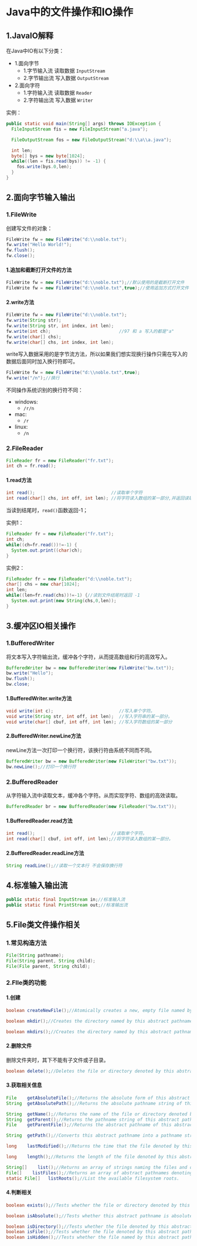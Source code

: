# Java中的文件操作和IO操作

## 1.JavaIO解释
在Java中IO有以下分类：<br>
- 1.面向字节
  - 1.字节输入流 读取数据 ``InputStream``
  - 2.字节输出流 写入数据 ``OutputStream``
- 2.面向字符
  - 1.字符输入流 读取数据 ``Reader``
  - 2.字符输出流 写入数据 ``Writer``

实例：<br>
```java
public static void main(String[] args) throws IOException {
  FileInputStream fis = new FileInputStream("a.java");

  FileOutputStream fos = new FileOutputStream("d:\\a\\a.java");

  int len;
  byte[] bys = new byte[1024];
  while((len = fis.read(bys)) != -1) {
    fos.write(bys.0,len);
  }
}
```


## 2.面向字节输入输出

### 1.FileWrite
创建写文件的对象：<br>
```java
FileWrite fw = new FileWrite("d:\\noble.txt");
fw.write("Hello World!");
fw.flush();
fw.close();
```

#### 1.追加和截断打开文件的方法
```java
FileWrite fw = new FileWrite("d:\\noble.txt");//默认使用的是截断打开文件
FileWrite fw = new FileWrite("d:\\noble.txt",true);//使用追加方式打开文件
```

#### 2.write方法
```java
FileWrite fw = new FileWrite("d:\\noble.txt");
fw.write(String str);
fw.write(String str, int index, int len);
fw.write(int ch);                          //97 和 a 写入的都是"a"
fw.write(char[] chs);
fw.write(char[] chs, int index, int len);
```

write写入数据采用的是字节流方法，所以如果我们想实现换行操作只需在写入的数据后面同时加入换行符即可。<br>
```java
FileWrite fw = new FileWrite("d:\\noble.txt",true);
fw.write("/n");//换行
```

不同操作系统识别的换行符不同：<br>
- windows:
  - ``/r/n``
- mac:
  - ``/r``
- linux:
  - ``/n``

### 2.FileReader
```java
FileReader fr = new FileReader("fr.txt");
int ch = fr.read();
```

#### 1.read方法
```java
int read();                             //读取单个字符
int read(char[] chs, int off, int len); //将字符读入数组的某一部分,并返回读取的字符数
```
当读到结尾时，``read()``函数返回-1；

实例1：<br>
```java
FileReader fr = new FileReader("fr.txt");
int ch;
while((ch=fr.read())!=-1) {
  System.out.print((char)ch);
}
```

实例2：<br>
```java
FileReader fr = new FileReader("d:\\noble.txt");
char[] chs = new char[1024];
int len;
while((len=fr.read(chs))!=-1) {//读到文件结尾时返回 -1
  System.out.print(new String(chs,0,len));
}
```

## 3.缓冲区IO相关操作

### 1.BufferedWriter
将文本写入字符输出流，缓冲各个字符，从而提高数组和行的高效写入。
```java
BufferedWriter bw = new BufferedWriter(new FileWrite("bw.txt"));
bw.write("Hello");
bw.flush();
bw.close;
```

#### 1.BufferedWriter.write方法
```java
void write(int c);                         //写入单个字符。
void write(String str, int off, int len);  //写入字符串的某一部分。
void write(char[] cbuf, int off, int len); //写入字符数组的某一部分
```

#### 2.BufferedWriter.newLine方法
newLine方法一次打印一个换行符，该换行符由系统不同而不同。<br>
```java
BufferedWriter bw = new BufferedWriter(new FileWriter("bw.txt"));
bw.newLine();//打印一个换行符
```

### 2.BufferedReader
从字符输入流中读取文本，缓冲各个字符。从而实现字符、数组的高效读取。<br>
```java
BufferedReader br = new BufferedReader(new FileReader("bw.txt"));
```

#### 1.BufferedReader.read方法
```java
int read();                             //读取单个字符。
int read(char[] cbuf, int off, int len);//将字符读入数组的某一部分。
```

#### 2.BufferedReader.readLine方法
```java
String readLine();//读取一个文本行 不会保存换行符
```

## 4.标准输入输出流
```java
public static final InputStream in;//标准输入流
public static final PrintStream out;//标准输出流
```































## 5.File类文件操作相关

### 1.常见构造方法
```java
File(String pathname);
File(String parent, String child);
File(File parent, String child);
```

### 2.FIle类的功能

#### 1.创建
```java
boolean	createNewFile();//Atomically creates a new, empty file named by this abstract pathname if and only if a file with this name does not yet exist.

boolean	mkdir();//Creates the directory named by this abstract pathname.

boolean	mkdirs();//Creates the directory named by this abstract pathname, including any necessary but nonexistent parent directories.
```

#### 2.删除文件
删除文件夹时，其下不能有子文件或子目录。<br>
```java
boolean	delete();//Deletes the file or directory denoted by this abstract pathname.
```

#### 3.获取相关信息
```java
File  	getAbsoluteFile();//Returns the absolute form of this abstract pathname.
String	getAbsolutePath();//Returns the absolute pathname string of this abstract pathname.

String	getName();//Returns the name of the file or directory denoted by this abstract pathname.
String	getParent();//Returns the pathname string of this abstract pathname's parent, or null if this pathname does not name a parent directory.
File  	getParentFile();//Returns the abstract pathname of this abstract pathname's parent, or null if this pathname does not name a parent directory.

String	getPath();//Converts this abstract pathname into a pathname string.

long  	lastModified();//Returns the time that the file denoted by this abstract pathname was last modified.

long  	length();//Returns the length of the file denoted by this abstract pathname.

String[]	list();//Returns an array of strings naming the files and directories in the directory denoted by this abstract pathname.
File[]	  listFiles();//Returns an array of abstract pathnames denoting the files in the directory denoted by this abstract pathname.
static File[]	listRoots();//List the available filesystem roots.
```

#### 4.判断相关
```java
boolean	exists();//Tests whether the file or directory denoted by this abstract pathname exists.

boolean	isAbsolute();//Tests whether this abstract pathname is absolute.

boolean	isDirectory();//Tests whether the file denoted by this abstract pathname is a directory.
boolean	isFile();//Tests whether the file denoted by this abstract pathname is a normal file.
boolean	isHidden();//Tests whether the file named by this abstract pathname is a hidden file.
```


























#
